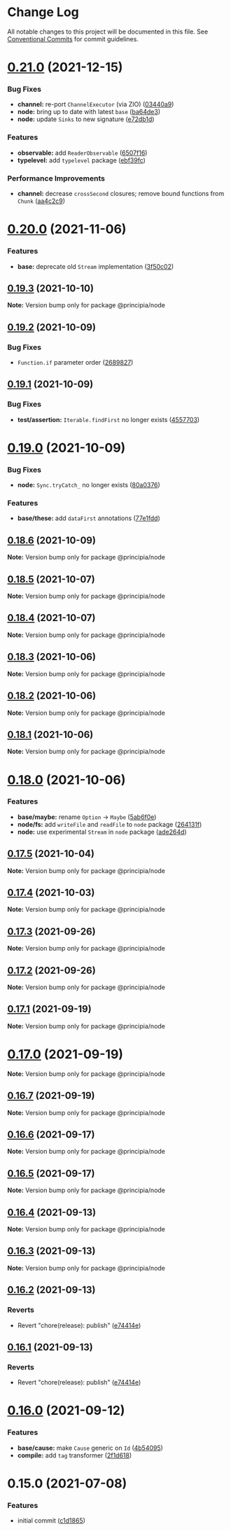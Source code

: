 # Change Log

All notable changes to this project will be documented in this file.
See [Conventional Commits](https://conventionalcommits.org) for commit guidelines.

# [0.21.0](https://github.com/0x706b/principia.ts/compare/@principia/node@0.20.0...@principia/node@0.21.0) (2021-12-15)


### Bug Fixes

* **channel:** re-port `ChannelExecutor` (via ZIO) ([03440a9](https://github.com/0x706b/principia.ts/commit/03440a9b0fd0f7984738893ea18710593cf30239))
* **node:** bring up to date with latest `base` ([ba64de3](https://github.com/0x706b/principia.ts/commit/ba64de3f9c8b9eacbf266dd26a8c457f9324a094))
* **node:** update `Sinks` to new signature ([e72db1d](https://github.com/0x706b/principia.ts/commit/e72db1d262ce1b889353af2c2324db2efe6ed8cf))


### Features

* **observable:** add `ReaderObservable` ([6507f16](https://github.com/0x706b/principia.ts/commit/6507f165e61530d79589e5e1f2f8712126ac0f60))
* **typelevel:** add `typelevel` package ([ebf39fc](https://github.com/0x706b/principia.ts/commit/ebf39fc0fe9decdd06dbbf33add0e532cdeccb2d))


### Performance Improvements

* **channel:** decrease `crossSecond` closures; remove bound functions from `Chunk` ([aa4c2c9](https://github.com/0x706b/principia.ts/commit/aa4c2c98a74b84854cb159804a16bd58dacb5fdb))





# [0.20.0](https://github.com/0x706b/principia.ts/compare/@principia/node@0.19.3...@principia/node@0.20.0) (2021-11-06)


### Features

* **base:** deprecate old `Stream` implementation ([3f50c02](https://github.com/0x706b/principia.ts/commit/3f50c021fab4a0e4a11c0128cfb56b753da3ab1a))





## [0.19.3](https://github.com/0x706b/principia.ts/compare/@principia/node@0.19.2...@principia/node@0.19.3) (2021-10-10)

**Note:** Version bump only for package @principia/node





## [0.19.2](https://github.com/0x706b/principia.ts/compare/@principia/node@0.19.1...@principia/node@0.19.2) (2021-10-09)


### Bug Fixes

* `Function.if` parameter order ([2689827](https://github.com/0x706b/principia.ts/commit/2689827e45e3cb1a15d7fe16e6553c756a0c53fe))





## [0.19.1](https://github.com/0x706b/principia.ts/compare/@principia/node@0.19.0...@principia/node@0.19.1) (2021-10-09)


### Bug Fixes

* **test/assertion:** `Iterable.findFirst` no longer exists ([4557703](https://github.com/0x706b/principia.ts/commit/45577031d470df43abb922081e805458e1f97544))





# [0.19.0](https://github.com/0x706b/principia.ts/compare/@principia/node@0.18.6...@principia/node@0.19.0) (2021-10-09)


### Bug Fixes

* **node:** `Sync.tryCatch_` no longer exists ([80a0376](https://github.com/0x706b/principia.ts/commit/80a037691fa1a3b903724cd76e2837e2aab08c52))


### Features

* **base/these:** add `dataFirst` annotations ([77e1fdd](https://github.com/0x706b/principia.ts/commit/77e1fdda4d4d4e7a2542bde78655589597441d50))





## [0.18.6](https://github.com/0x706b/principia.ts/compare/@principia/node@0.18.5...@principia/node@0.18.6) (2021-10-09)

**Note:** Version bump only for package @principia/node





## [0.18.5](https://github.com/0x706b/principia.ts/compare/@principia/node@0.18.4...@principia/node@0.18.5) (2021-10-07)

**Note:** Version bump only for package @principia/node





## [0.18.4](https://github.com/0x706b/principia.ts/compare/@principia/node@0.18.3...@principia/node@0.18.4) (2021-10-07)

**Note:** Version bump only for package @principia/node





## [0.18.3](https://github.com/0x706b/principia.ts/compare/@principia/node@0.18.2...@principia/node@0.18.3) (2021-10-06)

**Note:** Version bump only for package @principia/node





## [0.18.2](https://github.com/0x706b/principia.ts/compare/@principia/node@0.18.1...@principia/node@0.18.2) (2021-10-06)

**Note:** Version bump only for package @principia/node





## [0.18.1](https://github.com/0x706b/principia.ts/compare/@principia/node@0.18.0...@principia/node@0.18.1) (2021-10-06)

**Note:** Version bump only for package @principia/node





# [0.18.0](https://github.com/0x706b/principia.ts/compare/@principia/node@0.17.5...@principia/node@0.18.0) (2021-10-06)


### Features

* **base/maybe:** rename `Option` -> `Maybe` ([5ab6f0e](https://github.com/0x706b/principia.ts/commit/5ab6f0ee8b8ba03bc839dead064498d018667ebb))
* **node/fs:** add `writeFile` and `readFile` to `node` package ([264131f](https://github.com/0x706b/principia.ts/commit/264131f071b9958c77a1516de03be7f8b696809d))
* **node:** use experimental `Stream` in `node` package ([ade264d](https://github.com/0x706b/principia.ts/commit/ade264d3a13df7855a977535121c8f29cb2ab3b5))





## [0.17.5](https://github.com/0x706b/principia.ts/compare/@principia/node@0.17.4...@principia/node@0.17.5) (2021-10-04)

**Note:** Version bump only for package @principia/node





## [0.17.4](https://github.com/0x706b/principia.ts/compare/@principia/node@0.17.3...@principia/node@0.17.4) (2021-10-03)

**Note:** Version bump only for package @principia/node





## [0.17.3](https://github.com/0x706b/principia.ts/compare/@principia/node@0.17.2...@principia/node@0.17.3) (2021-09-26)

**Note:** Version bump only for package @principia/node





## [0.17.2](https://github.com/0x706b/principia.ts/compare/@principia/node@0.17.1...@principia/node@0.17.2) (2021-09-26)

**Note:** Version bump only for package @principia/node





## [0.17.1](https://github.com/0x706b/principia.ts/compare/@principia/node@0.17.0...@principia/node@0.17.1) (2021-09-19)

**Note:** Version bump only for package @principia/node





# [0.17.0](https://github.com/0x706b/principia.ts/compare/@principia/node@0.16.7...@principia/node@0.17.0) (2021-09-19)

**Note:** Version bump only for package @principia/node





## [0.16.7](https://github.com/0x706b/principia.ts/compare/@principia/node@0.16.6...@principia/node@0.16.7) (2021-09-19)

**Note:** Version bump only for package @principia/node





## [0.16.6](https://github.com/0x706b/principia.ts/compare/@principia/node@0.16.5...@principia/node@0.16.6) (2021-09-17)

**Note:** Version bump only for package @principia/node





## [0.16.5](https://github.com/0x706b/principia.ts/compare/@principia/node@0.16.4...@principia/node@0.16.5) (2021-09-17)

**Note:** Version bump only for package @principia/node





## [0.16.4](https://github.com/0x706b/principia.ts/compare/@principia/node@0.16.3...@principia/node@0.16.4) (2021-09-13)

**Note:** Version bump only for package @principia/node





## [0.16.3](https://github.com/0x706b/principia.ts/compare/@principia/node@0.16.2...@principia/node@0.16.3) (2021-09-13)

**Note:** Version bump only for package @principia/node





## [0.16.2](https://github.com/0x706b/principia.ts/compare/@principia/node@0.16.1...@principia/node@0.16.2) (2021-09-13)


### Reverts

* Revert "chore(release): publish" ([e74414e](https://github.com/0x706b/principia.ts/commit/e74414effa51392092770ecd542b55608dbb1201))





## [0.16.1](https://github.com/0x706b/principia.ts/compare/@principia/node@0.16.1...@principia/node@0.16.1) (2021-09-13)


### Reverts

* Revert "chore(release): publish" ([e74414e](https://github.com/0x706b/principia.ts/commit/e74414effa51392092770ecd542b55608dbb1201))





# [0.16.0](https://github.com/0x706b/principia.ts/compare/@principia/node@0.15.0...@principia/node@0.16.0) (2021-09-12)


### Features

* **base/cause:** make `Cause` generic on `Id` ([4b54095](https://github.com/0x706b/principia.ts/commit/4b5409595ffb7554c64a2982124258f44f4104e2))
* **compile:** add `tag` transformer ([2f1d618](https://github.com/0x706b/principia.ts/commit/2f1d6186a69804b169d7dc2eb96346d612fd3582))





# 0.15.0 (2021-07-08)


### Features

* initial commit ([c1d1865](https://github.com/0x706b/principia.ts/commit/c1d1865d93b8c7762c4cdfa912360f467c0bae02))
